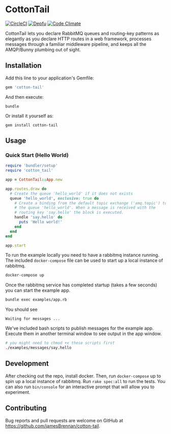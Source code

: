 # CottonTail

[![CircleCI](https://img.shields.io/circleci/project/github/jamesBrennan/cotton-tail.svg?style=svg)](https://circleci.com/gh/jamesBrennan/cotton-tail)
[![Depfu](https://badges.depfu.com/badges/4a33988ba774e985f135172f5f17d86f/overview.svg)](https://depfu.com/github/jamesBrennan/cotton-tail?project_id=6465)
[![Code Climate](https://codeclimate.com/github/codeclimate/codeclimate/badges/gpa.svg)](https://codeclimate.com/github/jamesBrennan/cotton-tail)

CottonTail lets you declare RabbitMQ queues and routing-key patterns as elegantly as you declare HTTP routes in a web framework, processes messages through a familiar middleware pipeline, and keeps all the AMQP/Bunny plumbing out of sight.

## Installation

Add this line to your application's Gemfile:

```ruby
gem 'cotton-tail'
```

And then execute:

    bundle

Or install it yourself as:

    gem install cotton-tail

## Usage

### Quick Start (Hello World)

```ruby
require 'bundler/setup'
require 'cotton_tail'

app = CottonTail::App.new

app.routes.draw do
  # Create the queue 'hello_world' if it does not exists
  queue 'hello_world', exclusive: true do
    # Create a binding from the default topic exchange ('amq.topic') to
    # the queue 'hello_world'. When a message is received with the
    # routing key 'say.hello' the block is executed.
    handle 'say.hello' do
      puts 'Hello world!'
    end
  end
end

app.start
```

To run the example locally you need to have a rabbitmq instance running. The
included `docker-compose` file can be used to start up a local instance of
rabbitmq.

```bash
docker-compose up
```

Once the rabbitmq service has completed startup (takes a few seconds) you can
start the example app.

```bash
bundle exec examples/app.rb
```

You should see

`Waiting for messages ...`

We've included bash scripts to publish messages for the example app. Execute them
in another terminal window to see output in the app window.

```bash
# you might need to chmod +x these scripts first
./examples/messages/say.hello
```

## Development

After checking out the repo, install docker. Then, run `docker-compose` up to
spin up a local instance of rabbitmq. Run `rake spec:all` to run the tests.
You can also run `bin/console` for an interactive prompt that will allow you
to experiment.

## Contributing

Bug reports and pull requests are welcome on GitHub at <https://github.com/jamesBrennan/cotton-tail>.

